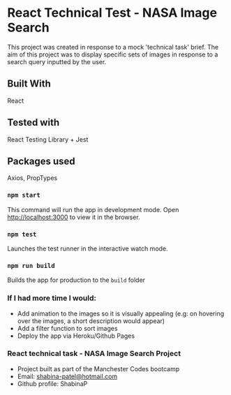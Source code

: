 # React Technical Test - NASA Image Search

This project was created in response to a mock 'technical task' brief.
The aim of this project was to display specific sets of images in response to a search query inputted by the user. 

## Built With
React

## Tested with
React Testing Library + Jest


## Packages used
Axios, PropTypes

### `npm start`

This command will run the app in development mode.  Open [http://localhost:3000](http://localhost:3000) to view it in the browser.

### `npm test`

Launches the test runner in the interactive watch mode.

### `npm run build`

Builds the app for production to the `build` folder

### If I had more time I would:
- Add animation to the images so it is visually appealing (e.g: on hovering over the images, a short description would appear)
- Add a filter function to sort images 
- Deploy the app via Heroku/Github Pages

### React technical task - NASA Image Search Project
- Project built as part of the Manchester Codes bootcamp
- Email: shabina-patel@hotmail.com 
- Github profile: ShabinaP